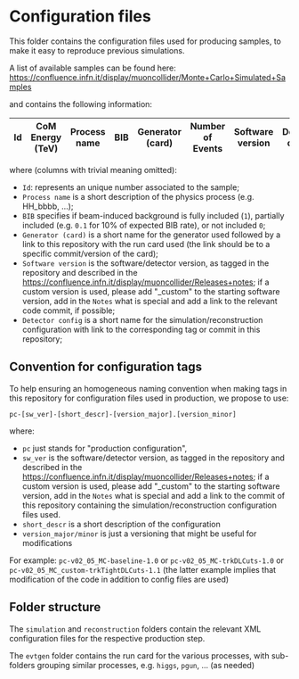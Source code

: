 # Configuration files

This folder contains the configuration files used for producing samples, to make it easy to reproduce previous simulations.

A list of available samples can be found here: https://confluence.infn.it/display/muoncollider/Monte+Carlo+Simulated+Samples


and contains the following information:

| Id | CoM Energy (TeV) | Process name | BIB | Generator (card) | Number of Events | Software version | Detector config | Location | Notes |
|----|------------------|--------------|-----|------------------|------------------|------------------|-----------------|----------|-------|

where (columns with trivial meaning omitted):
- `Id`: represents an unique number associated to the sample;
- `Process name` is a short description of the physics process (e.g. HH_bbbb, ...);
- `BIB` specifies if beam-induced background is fully included (`1`), partially included (e.g. `0.1` for 10% of expected BIB rate), or not included `0`;
- `Generator (card)` is a short name for the generator used followed by a link to this repository with the run card used (the link should be to a specific commit/version of the card);
- `Software version` is the software/detector version, as tagged in the repository and described in the https://confluence.infn.it/display/muoncollider/Releases+notes; if a custom version is used, please add "_custom" to the starting software version, add in the `Notes` what is special and add a link to the relevant code commit, if possible;
- `Detector config` is a short name for the simulation/reconstruction configuration with link to the corresponding tag or commit in this repository;


## Convention for configuration tags 

To help ensuring an homogeneous naming convention when making tags in this repository for configuration files used in production, we propose to use:

```
pc-[sw_ver]-[short_descr]-[version_major].[version_minor]
```

where:
- `pc` just stands for "production configuration", 
- `sw_ver` is the software/detector version, as tagged in the repository and described in the https://confluence.infn.it/display/muoncollider/Releases+notes; if a custom version is used, please add "_custom" to the starting software version, add in the `Notes` what is special and add a link to the commit of this repository containing the simulation/reconstruction configuration files used.
- `short_descr` is a short description of the configuration
- `version_major/minor` is just a versioning that might be useful for modifications

For example: `pc-v02_05_MC-baseline-1.0` or `pc-v02_05_MC-trkDLCuts-1.0` or `pc-v02_05_MC_custom-trkTightDLCuts-1.1` (the latter example implies that modification of the code in addition to config files are used)

## Folder structure
The `simulation` and `reconstruction` folders contain the relevant XML configuration files for the respective production step.

The `evtgen` folder contains the run card for the various processes, with sub-folders grouping similar processes, e.g. `higgs`, `pgun`, ... (as needed)



